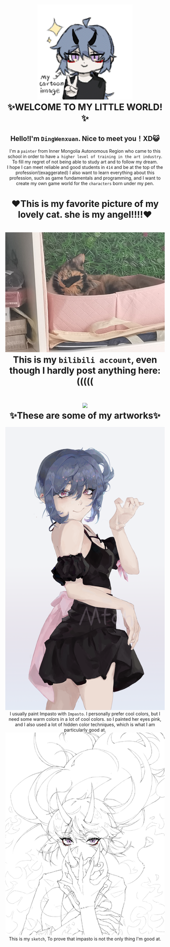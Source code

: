 <div align=center>

![image](https://raw.githubusercontent.com/moufan666/moufan666/main/me.gif)<br>
:sparkles:WELCOME TO MY LITTLE WORLD!:sparkles:
==
Hello!I'm `DingWenxuan`. Nice to meet you！XD:smiley_cat:
- 
I'm a `painter` from Inner Mongolia Autonomous Region
who came to this school in order to have `a higher level of training in the art industry`. To fill my regret of not being able to study art and to follow my dream.<br>
I hope I can meet reliable and good students in `414` and be at the top of the profession!(exaggerated) I also want to learn everything about this profession, such as game fundamentals and programming, and I want to create my own game world for the `characters` born under my pen.<br>

#  :heart:This is my favorite picture of my lovely cat. she is my angel!!!!:heart:
![image](https://raw.githubusercontent.com/moufan666/moufan666/main/images/IMG_20210511_122424.png)
This is my `bilibili account`, even though I hardly post anything here:(((((<br>
===
[![](https://img.shields.io/badge/my-Bilibili-pink.svg)](https://space.bilibili.com/14388078?spm_id_from=333.1007.0.0)<br>
:sparkles:These are some of my artworks:sparkles:
====
![image](https://raw.githubusercontent.com/moufan666/moufan666/main/practice.png)
I usually paint Impasto with `Impasto`. I personally prefer cool colors, but I need some warm colors in a lot of cool colors. so I painted her eyes pink, and I also used a lot of hidden color techniques, which is what I am particularly good at.
![image](https://raw.githubusercontent.com/moufan666/moufan666/main/myself.png)
This is my `sketch`, To prove that impasto is not the only thing I'm good at.
